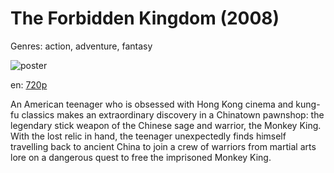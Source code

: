 # The Forbidden Kingdom (2008)

Genres: action, adventure, fantasy

![poster](http://image.tmdb.org/t/p/w500/4jTVS5uij49cqzLKXjaQywIp7cV.jpg)

en:
  [720p](magnet:?xt=urn:btih:8B45571EAC52FD71C1C9D410D3432CBC2B8E432B&tr=udp://glotorrents.pw:6969/announce&tr=udp://tracker.opentrackr.org:1337/announce&tr=udp://torrent.gresille.org:80/announce&tr=udp://tracker.openbittorrent.com:80&tr=udp://tracker.coppersurfer.tk:6969&tr=udp://tracker.leechers-paradise.org:6969&tr=udp://p4p.arenabg.ch:1337&tr=udp://tracker.internetwarriors.net:1337)
  


An American teenager who is obsessed with Hong Kong cinema and kung-fu classics makes an extraordinary discovery in a Chinatown pawnshop: the legendary stick weapon of the Chinese sage and warrior, the Monkey King. With the lost relic in hand, the teenager unexpectedly finds himself travelling back to ancient China to join a crew of warriors from martial arts lore on a dangerous quest to free the imprisoned Monkey King.